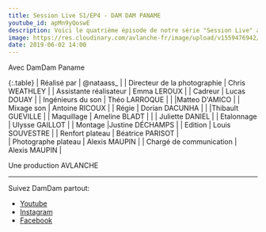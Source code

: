 ```yaml
---
title: Session Live S1/EP4 - DAM DAM PANAME
youtube_id: apMn9yQoswE
description: Voici le quatrième épisode de notre série "Session Live" avec DamDam Paname. Cette série vise à faire découvrir de nouveaux artistes dans des univers musicaux variés. 
image: https://res.cloudinary.com/avlanche-fr/image/upload/v1559476942/Miniatures-sessions-live/dam_dam_paname_miniature.png
date: 2019-06-02 14:00
---
```

Avec             DamDam Paname


{:.table}
| Réalisé par | @nataass_ |
| Directeur de la photographie | Chris WEATHLEY |
| Assistante réalisateur         | Emma LEROUX |
| Cadreur                        | Lucas DOUAY |
| Ingénieurs du son              | Théo LARROQUE |
|                                 |Matteo D'AMICO |
| Mixage son                     | Antoine RICOUX |
| Régie                           | Dorian DACUNHA |
|                                 |Thibault GUEVILLE |
| Maquillage                     | Ameline BLADT |
|	                            | Juliette DANIEL |
| Etalonnage                     | Ulysse GAILLOT |
| Montage                        |Justine DÉCHAMPS |
| Edition                         | Louis SOUVESTRE |
| Renfort plateau                 | Béatrice PARISOT |  
| Photographe plateau             | Alexis MAUPIN |
| Chargé de communication         | Alexis MAUPIN | 

Une production      AVLANCHE 

----

Suivez DamDam partout:  


* [Youtube](https://www.youtube.com/channel/UC3OA2o1OI5sSdrYWR2siMxA)
* [Instagram ](https://www.instagram.com/damdampaname_music/)
* [Facebook](https://www.facebook.com/DamDampaname/)

